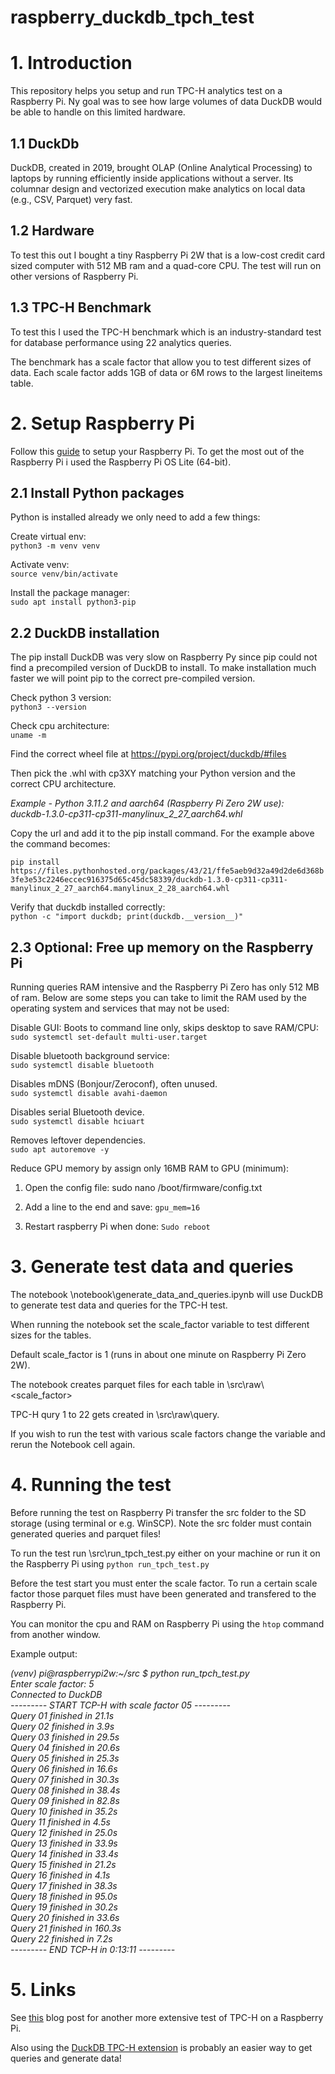 # raspberry_duckdb_tpch_test

# 1. Introduction

This repository helps you setup and run TPC-H analytics test on a Raspberry Pi. Ny goal was to see how large volumes of data DuckDB would be able to handle on this limited hardware.

## 1.1 DuckDb
DuckDB, created in 2019, brought OLAP (Online Analytical Processing) to laptops by running efficiently inside applications without a server. Its columnar design and vectorized execution make analytics on local data (e.g., CSV, Parquet) very fast. 

## 1.2 Hardware
To test this out I bought a tiny Raspberry Pi 2W that is a low-cost credit card sized computer with 512 MB ram and a quad-core CPU. The test will run on other versions of Raspberry Pi.

## 1.3 TPC-H Benchmark
To test this I used the TPC-H benchmark which is an industry-standard test for database performance using 22 analytics queries. 

The benchmark has a scale factor that allow you to test different sizes of data. Each scale factor adds 1GB of data or 6M rows to the largest lineitems table.

# 2. Setup Raspberry Pi

Follow this [guide](https://pypi.org/project/duckdb/#files) to setup your Raspberry Pi. To get the most out of the Raspberry Pi i used the Raspberry Pi OS Lite (64-bit).

## 2.1 Install Python packages
Python is installed already we only need to add a few things:

Create virtual env:  
```python3 -m venv venv```

Activate venv:  
```source venv/bin/activate```

Install the package manager:  
```sudo apt install python3-pip```

## 2.2 DuckDB installation

The pip install DuckDB was very slow on Raspberry Py since pip could not find a precompiled version of DuckDB to install. To make installation much faster we will point pip to the correct pre-compiled version.

Check python 3 version:  
```python3 --version```

Check cpu architecture:  
```uname -m```

Find the correct wheel file at https://pypi.org/project/duckdb/#files

Then pick the .whl with cp3XY matching your Python version and the correct CPU architecture.

*Example - Python 3.11.2 and aarch64 (Raspberry Pi Zero 2W use):   
duckdb-1.3.0-cp311-cp311-manylinux_2_27_aarch64.whl*

Copy the url and add it to the pip install command. For the example above the command becomes:

```pip install https://files.pythonhosted.org/packages/43/21/ffe5aeb9d32a49d2de6d368b3fe3e53c2246eccec916375d65c45dc58339/duckdb-1.3.0-cp311-cp311-manylinux_2_27_aarch64.manylinux_2_28_aarch64.whl```

Verify that duckdb installed correctly:  
```python -c "import duckdb; print(duckdb.__version__)"```

## 2.3 Optional: Free up memory on the Raspberry Pi

Running queries RAM intensive and the Raspberry Pi Zero has only 512 MB of ram. Below are some steps you can take to limit the RAM used by the operating system and services that may not be used:

Disable GUI: Boots to command line only, skips desktop to save RAM/CPU:  
```sudo systemctl set-default multi-user.target```

Disable bluetooth background service:  
```sudo systemctl disable bluetooth```

Disables mDNS (Bonjour/Zeroconf), often unused.  
```sudo systemctl disable avahi-daemon```

Disables serial Bluetooth device.  
```sudo systemctl disable hciuart```

Removes leftover dependencies.  
```sudo apt autoremove -y```

Reduce GPU memory by assign only 16MB RAM to GPU (minimum):

1. Open the config file: sudo nano /boot/firmware/config.txt

2. Add a line to the end and save:
```gpu_mem=16```

3. Restart raspberry Pi when done:
```Sudo reboot```

# 3. Generate test data and queries

The notebook \notebook\generate_data_and_queries.ipynb will use DuckDB to generate test data and queries for the TPC-H test.

When running the notebook set the scale_factor variable to test different sizes for the tables. 

Default scale_factor is 1 (runs in about one minute on Raspberry Pi Zero 2W).

The notebook creates parquet files for each table in \src\raw\\<scale_factor>

TPC-H qury 1 to 22 gets created in \src\raw\query.

If you wish to run the test with various scale factors change the variable and rerun the Notebook cell again.

# 4. Running the test

Before running the test on Raspberry Pi transfer the src folder to the SD storage (using terminal or e.g. WinSCP). Note the src folder must contain generated queries and parquet files!

To run the test run \src\run_tpch_test.py either on your machine or run it on the Raspberry Pi using ```python run_tpch_test.py```

Before the test start you must enter the scale factor. To run a certain scale factor those parquet files must have been generated and transfered to the Raspberry Pi.

You can monitor the cpu and RAM on Raspberry Pi using the ```htop``` command from another window.

Example output:

*(venv) pi@raspberrypi2w:~/src $ python run_tpch_test.py  
Enter scale factor: 5  
Connected to DuckDB  
--------- START TCP-H with scale factor  05 ---------  
Query 01 finished in 21.1s  
Query 02 finished in 3.9s  
Query 03 finished in 29.5s  
Query 04 finished in 20.6s  
Query 05 finished in 25.3s  
Query 06 finished in 16.6s  
Query 07 finished in 30.3s  
Query 08 finished in 38.4s  
Query 09 finished in 82.8s  
Query 10 finished in 35.2s  
Query 11 finished in 4.5s  
Query 12 finished in 25.0s  
Query 13 finished in 33.9s  
Query 14 finished in 33.4s  
Query 15 finished in 21.2s  
Query 16 finished in 4.1s  
Query 17 finished in 38.3s  
Query 18 finished in 95.0s  
Query 19 finished in 30.2s  
Query 20 finished in 33.6s  
Query 21 finished in 160.3s  
Query 22 finished in 7.2s  
--------- END TCP-H in 0:13:11 ---------*

# 5. Links

See [this](https://duckdb.org/2025/01/17/raspberryi-pi-tpch.html) blog post for another more extensive test of TPC-H on a Raspberry Pi.

Also using the [DuckDB TPC-H extension](https://duckdb.org/docs/stable/core_extensions/tpch.html) is probably an easier way to get queries and generate data!
